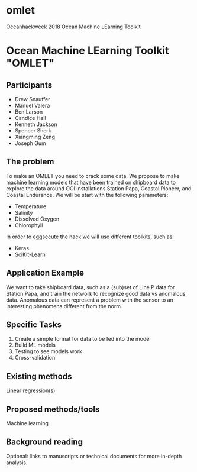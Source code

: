 # omlet
Oceanhackweek 2018 Ocean Machine LEarning Toolkit

# Ocean Machine LEarning Toolkit "OMLET"

## Participants
* Drew Snauffer
* Manuel Valera
* Ben Larson
* Candice Hall
* Kenneth Jackson
* Spencer Sherk
* Xiangming Zeng
* Joseph Gum


## The problem

To make an OMLET you need to crack some data. We propose to make machine learning models that have been trained on shipboard data to explore the data around OOI installations Station Papa, Coastal Pioneer, and Coastal Endurance. We will be start with the following parameters:
* Temperature
* Salinity
* Dissolved Oxygen
* Chlorophyll

In order to eggsecute the hack we will use different toolkits, such as:
* Keras
* SciKit-Learn

## Application Example

We want to take shipboard data, such as a (sub)set of Line P data for Station Papa, and train the network to recognize good data vs anomalous data. Anomalous data can represent a problem with the sensor to an interesting phenomena different from the norm.

## Specific Tasks

1. Create a simple format for data to be fed into the model
2. Build ML models
3. Testing to see models work
4. Cross-validation

## Existing methods

Linear regression(s)

## Proposed methods/tools

Machine learning

## Background reading

Optional: links to manuscripts or technical documents for more in-depth analysis.
